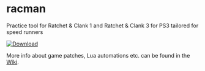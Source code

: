 # racman
Practice tool for Ratchet & Clank 1 and Ratchet & Clank 3 for PS3 tailored for speed runners

[![Download](https://raw.githubusercontent.com/MichaelRelaxen/racman/update/btn.png)](https://github.com/MichaelRelaxen/racman/releases/download/RaCMAN.v1.5.0.0/RaCMAN-v1.5.0.0.zip)

More info about game patches, Lua automations etc. can be found in the [Wiki](https://github.com/MichaelRelaxen/racman/wiki).

